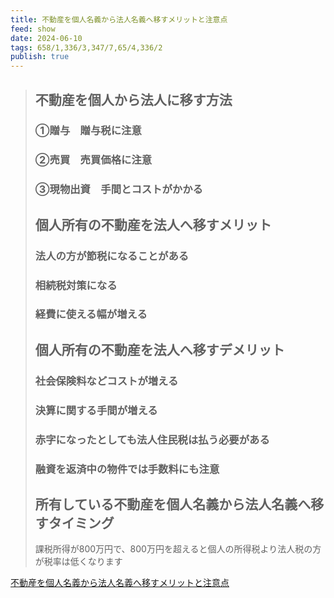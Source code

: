 ```yaml
---
title: 不動産を個人名義から法人名義へ移すメリットと注意点
feed: show
date: 2024-06-10
tags: 658/1,336/3,347/7,65/4,336/2
publish: true
---
```

>## 不動産を個人から法人に移す方法
>### ①贈与　贈与税に注意
>### ②売買　売買価格に注意
>### ③現物出資　手間とコストがかかる
>
>## 個人所有の不動産を法人へ移すメリット
>### 法人の方が節税になることがある
>### 相続税対策になる
>### 経費に使える幅が増える
>
>## 個人所有の不動産を法人へ移すデメリット
>### 社会保険料などコストが増える
>### 決算に関する手間が増える
>### 赤字になったとしても法人住民税は払う必要がある
>### 融資を返済中の物件では手数料にも注意
>
>## 所有している不動産を個人名義から法人名義へ移すタイミング
>課税所得が800万円で、800万円を超えると個人の所得税より法人税の方が税率は低くなります

[不動産を個人名義から法人名義へ移すメリットと注意点](https://www.hokushinfudosan.co.jp/investments/asset-defense-and-namechange)